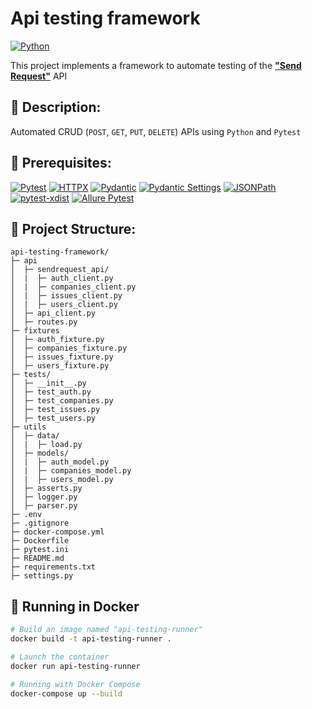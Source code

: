 # Api testing framework 

[![Python](https://img.shields.io/badge/python-3.11.2%2B-blue)](https://www.python.org/downloads/release/python-3112/)

This project implements a framework to automate testing of the [**"Send Request"**](https://send-request.me/) API

## :rocket: Description:

Automated CRUD (`POST`, `GET`, `PUT`, `DELETE`) APIs using `Python` and `Pytest`

## :rocket: Prerequisites:

[![Pytest](https://img.shields.io/badge/pytest-7.4.2-blue)](https://pypi.python.org/pypi/pytest)
[![HTTPX](https://img.shields.io/badge/httpx-0.25.0-blue)](https://pypi.org/project/httpx/)
[![Pydantic](https://img.shields.io/badge/pydantic-2.3.0-blue)](https://pypi.org/project/pydantic/)
[![Pydantic Settings](https://img.shields.io/badge/pydantic--settings-2.0.3-blue)](https://pypi.org/project/pydantic-settings/)
[![JSONPath](https://img.shields.io/badge/jsonpath--ng-1.6.0-blue)](https://pypi.org/project/jsonpath-ng/)
[![pytest-xdist](https://img.shields.io/badge/pytest--xdist-3.3.1-blue)](https://pypi.org/project/pytest-xdist/)
[![Allure Pytest](https://img.shields.io/badge/allure--pytest-2.13.2-blue)](https://pypi.python.org/pypi/allure-pytest)

## :rocket: Project Structure:

```
api-testing-framework/
├─ api
│  ├─ sendrequest_api/
│  |  ├─ auth_client.py
│  |  ├─ companies_client.py
│  |  ├─ issues_client.py
│  |  ├─ users_client.py
│  ├─ api_client.py
│  ├─ routes.py
├─ fixtures
│  ├─ auth_fixture.py
│  ├─ companies_fixture.py
│  ├─ issues_fixture.py
│  ├─ users_fixture.py
├─ tests/
│  ├─ __init__.py
│  ├─ test_auth.py
│  ├─ test_companies.py
│  ├─ test_issues.py
│  ├─ test_users.py
├─ utils
│  ├─ data/
│  |  ├─ load.py
│  ├─ models/
│  |  ├─ auth_model.py
│  |  ├─ companies_model.py
│  |  ├─ users_model.py
│  ├─ asserts.py
│  ├─ logger.py
│  ├─ parser.py
├─ .env
├─ .gitignore
├─ docker-compose.yml
├─ Dockerfile
├─ pytest.ini
├─ README.md
├─ requirements.txt
├─ settings.py
```

## :rocket: Running in Docker

```bash
# Build an image named "api-testing-runner"
docker build -t api-testing-runner .

# Launch the container
docker run api-testing-runner

# Running with Docker Compose
docker-compose up --build
```
